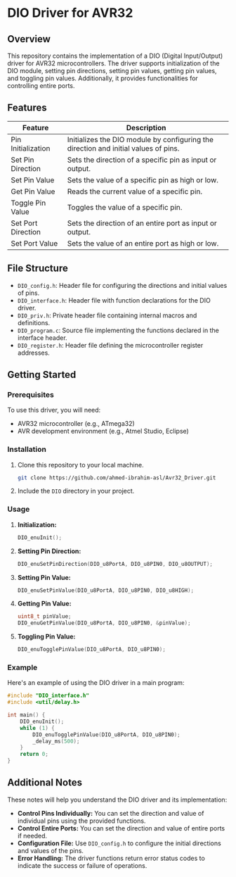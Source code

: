 # DIO Driver for AVR32

## Overview

This repository contains the implementation of a DIO (Digital Input/Output) driver for AVR32 microcontrollers. The driver supports initialization of the DIO module, setting pin directions, setting pin values, getting pin values, and toggling pin values. Additionally, it provides functionalities for controlling entire ports.

## Features

| Feature                    | Description                                                                 |
|----------------------------|-----------------------------------------------------------------------------|
| Pin Initialization         | Initializes the DIO module by configuring the direction and initial values of pins. |
| Set Pin Direction          | Sets the direction of a specific pin as input or output.                    |
| Set Pin Value              | Sets the value of a specific pin as high or low.                            |
| Get Pin Value              | Reads the current value of a specific pin.                                  |
| Toggle Pin Value           | Toggles the value of a specific pin.                                        |
| Set Port Direction         | Sets the direction of an entire port as input or output.                    |
| Set Port Value             | Sets the value of an entire port as high or low.                            |

## File Structure

- `DIO_config.h`: Header file for configuring the directions and initial values of pins.
- `DIO_interface.h`: Header file with function declarations for the DIO driver.
- `DIO_priv.h`: Private header file containing internal macros and definitions.
- `DIO_program.c`: Source file implementing the functions declared in the interface header.
- `DIO_register.h`: Header file defining the microcontroller register addresses.

## Getting Started

### Prerequisites

To use this driver, you will need:
- AVR32 microcontroller (e.g., ATmega32)
- AVR development environment (e.g., Atmel Studio, Eclipse)

### Installation

1. Clone this repository to your local machine.
   ```sh
   git clone https://github.com/ahmed-ibrahim-asl/Avr32_Driver.git
   ```
2. Include the `DIO` directory in your project.

### Usage

1. **Initialization:**

   ```c
   DIO_enuInit();
   ```

2. **Setting Pin Direction:**

   ```c
   DIO_enuSetPinDirection(DIO_u8PortA, DIO_u8PIN0, DIO_u8OUTPUT);
   ```

3. **Setting Pin Value:**

   ```c
   DIO_enuSetPinValue(DIO_u8PortA, DIO_u8PIN0, DIO_u8HIGH);
   ```

4. **Getting Pin Value:**

   ```c
   uint8_t pinValue;
   DIO_enuGetPinValue(DIO_u8PortA, DIO_u8PIN0, &pinValue);
   ```

5. **Toggling Pin Value:**

   ```c
   DIO_enuTogglePinValue(DIO_u8PortA, DIO_u8PIN0);
   ```

### Example

Here's an example of using the DIO driver in a main program:

   ```c
   #include "DIO_interface.h"
   #include <util/delay.h>

   int main() {
       DIO_enuInit();
       while (1) {
           DIO_enuTogglePinValue(DIO_u8PortA, DIO_u8PIN0);
           _delay_ms(500);
       }
       return 0;
   }
   ```

## Additional Notes

These notes will help you understand the DIO driver and its implementation:

- **Control Pins Individually:** You can set the direction and value of individual pins using the provided functions.
- **Control Entire Ports:** You can set the direction and value of entire ports if needed.
- **Configuration File:** Use `DIO_config.h` to configure the initial directions and values of the pins.
- **Error Handling:** The driver functions return error status codes to indicate the success or failure of operations.

